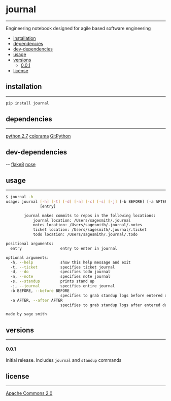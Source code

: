 # journal
---

Engineering notebook designed for agile based software engineering

- [installation](#installation)
- [dependencies](#dependencies)
- [dev-dependencies](#dev-dependencies)
- [usage](#usage)
- [versions](#versions)
  - [0.0.1](#0.0.1)
- [license](#licence)

## installation
---

```bash
pip install journal
``` 
## dependencies
---
[python 2.7](https://www.python.org/download/releases/2.7/)
[colorama](https://pypi.org/project/colorama/)
[GitPython](https://pypi.org/project/GitPython/)


## dev-dependencies
--
[flake8](https://pypi.org/project/flake8/)
[nose](https://pypi.org/project/nose/)

## usage
---
```bash
$ journal -h
usage: journal [-h] [-t] [-d] [-n] [-c] [-s] [-j] [-b BEFORE] [-a AFTER]
               [entry]

        journal makes commits to repos in the following locations:
        	journal location: /Users/sagesmith/.journal
        	notes location: /Users/sagesmith/.journal/.notes
        	ticket location: /Users/sagesmith/.journal/.ticket
        	todo location: /Users/sagesmith/.journal/.todo

positional arguments:
  entry                 entry to enter in journal

optional arguments:
  -h, --help            show this help message and exit
  -t, --ticket          specifies ticket journal
  -d, --do              specifies todo journal
  -n, --note            specifies note journal
  -s, --standup         prints stand up
  -j, --journal         specifies entire journal
  -b BEFORE, --before BEFORE
                        specifies to grab standup logs before entered date
  -a AFTER, --after AFTER
                        specifies to grab standup logs after entered date

made by sage smith
```

## versions
---

#### 0.0.1
Initial release. Includes `journal` and `standup` commands

## license
---
[Apache Commons 2.0](https://www.apache.org/licenses/LICENSE-2.0)
